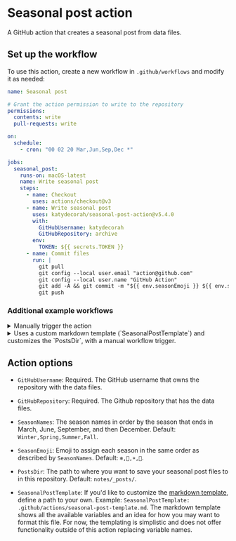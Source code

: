 # Seasonal post action

A GitHub action that creates a seasonal post from data files.

<!-- START GENERATED DOCUMENTATION -->

## Set up the workflow

To use this action, create a new workflow in `.github/workflows` and modify it as needed:

```yml
name: Seasonal post

# Grant the action permission to write to the repository
permissions:
  contents: write
  pull-requests: write

on:
  schedule:
    - cron: "00 02 20 Mar,Jun,Sep,Dec *"

jobs:
  seasonal_post:
    runs-on: macOS-latest
    name: Write seasonal post
    steps:
      - name: Checkout
        uses: actions/checkout@v3
      - name: Write seasonal post
        uses: katydecorah/seasonal-post-action@v5.4.0
        with:
          GitHubUsername: katydecorah
          GitHubRepository: archive
        env:
          TOKEN: ${{ secrets.TOKEN }}
      - name: Commit files
        run: |
          git pull
          git config --local user.email "action@github.com"
          git config --local user.name "GitHub Action"
          git add -A && git commit -m "${{ env.seasonEmoji }} ${{ env.season }}"
          git push
```

 ### Additional example workflows

<details>
<summary>Manually trigger the action</summary>

```yml
name: Manually trigger the action

on:
  workflow_dispatch:
    inputs:
      date:
        description: Set a specific date to run the action (YYYY-MM-DD), leave blank for today.
        type: string

jobs:
  seasonal_post:
    runs-on: macOS-latest
    name: Write seasonal post
    steps:
      - name: Checkout
        uses: actions/checkout@v3
      - name: Write seasonal post
        uses: katydecorah/seasonal-post-action@v5.4.0
        with:
          GitHubUsername: katydecorah
          GitHubRepository: archive
        env:
          TOKEN: ${{ secrets.TOKEN }}
      - name: Commit files
        run: |
          git pull
          git config --local user.email "action@github.com"
          git config --local user.name "GitHub Action"
          git add -A && git commit -m "${{ env.seasonEmoji }} ${{ env.season }}"
          git push
```

</details>

<details>
<summary>Uses a custom markdown template (`SeasonalPostTemplate`) and customizes the `PostsDir`, with a manual workflow trigger.</summary>

```yml
name: Uses a custom markdown template (`SeasonalPostTemplate`) and customizes the `PostsDir`, with a manual workflow trigger.

on:
  workflow_dispatch:
    inputs:
      date:
        description: Set a specific date to run the action (YYYY-MM-DD), leave blank for today.
        type: string

jobs:
  seasonal_post:
    runs-on: macOS-latest
    name: Write seasonal post
    steps:
      - name: Checkout
        uses: actions/checkout@v3
      - name: Write seasonal post
        uses: katydecorah/seasonal-post-action@v5.4.0
        with:
          GitHubUsername: katydecorah
          GitHubRepository: archive
          SeasonalPostTemplate: .github/actions/seasonal-post-template-basic.md
          PostsDir: books/
        env:
          TOKEN: ${{ secrets.TOKEN }}
      - name: Commit files
        run: |
          git pull
          git config --local user.email "action@github.com"
          git config --local user.name "GitHub Action"
          git add -A && git commit -m "${{ env.seasonEmoji }} ${{ env.season }}"
          git push
```

</details>


## Action options

- `GitHubUsername`: Required. The GitHub username that owns the repository with the data files.

- `GitHubRepository`: Required. The Github repository that has the data files.

- `SeasonNames`: The season names in order by the season that ends in March, June, September, and then December. Default: `Winter,Spring,Summer,Fall`.

- `SeasonEmoji`: Emoji to assign each season in the same order as described by `SeasonNames`. Default: `❄️,🌷,☀️,🍂`.

- `PostsDir`: The path to where you want to save your seasonal post files to in this repository. Default: `notes/_posts/`.

- `SeasonalPostTemplate`: If you'd like to customize the [markdown template](src/template.md), define a path to your own. Example: `SeasonalPostTemplate: .github/actions/seasonal-post-template.md`. The markdown template shows all the available variables and an idea for how you may want to format this file. For now, the templating is simplistic and does not offer functionality outside of this action replacing variable names.
<!-- END GENERATED DOCUMENTATION -->

